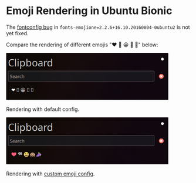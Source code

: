 # Emoji Rendering in Ubuntu Bionic

The [fontconfig bug](https://launchpad.net/bugs/1674730) in `fonts-emojione=2.2.6+16.10.20160804-0ubuntu2` is not yet fixed.

Compare the rendering of different emojis "❤ 🏁 😀 🙉 🍇" below:

![Rendering with default config](emoji-bad.png)

Rendering with default config.

![Rendering with custom emoji config](emoji-good.png)

Rendering with [custom emoji config](56-emoji.conf).
